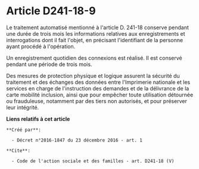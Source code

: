 # Article D241-18-9

Le traitement automatisé mentionné à l'article D. 241-18 conserve pendant une durée de trois mois les informations relatives
aux enregistrements et interrogations dont il fait l'objet, en précisant l'identifiant de la personne ayant procédé à
l'opération. 

Un enregistrement quotidien des connexions est réalisé. Il est conservé pendant une période de trois mois. 

Des mesures de protection physique et logique assurent la sécurité du traitement et des échanges des données entre
l'Imprimerie nationale et les services en charge de l'instruction des demandes et de la délivrance de la carte mobilité
inclusion, ainsi que pour empêcher toute utilisation détournée ou frauduleuse, notamment par des tiers non autorisés, et pour
préserver leur intégrité.

**Liens relatifs à cet article**

	**Créé par**:

	  - Décret n°2016-1847 du 23 décembre 2016 - art. 1

	**Cite**:

	  - Code de l'action sociale et des familles - art. D241-18 (V)
